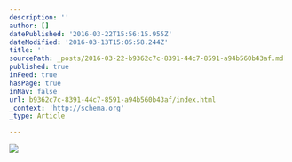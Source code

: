 ```yaml
---
description: ''
author: []
datePublished: '2016-03-22T15:56:15.955Z'
dateModified: '2016-03-13T15:05:58.244Z'
title: ''
sourcePath: _posts/2016-03-22-b9362c7c-8391-44c7-8591-a94b560b43af.md
published: true
inFeed: true
hasPage: true
inNav: false
url: b9362c7c-8391-44c7-8591-a94b560b43af/index.html
_context: 'http://schema.org'
_type: Article

---
```

![](https://the-grid-user-content.s3-us-west-2.amazonaws.com/f11ab1a1-7591-4346-85c9-830f8d39b017.png)